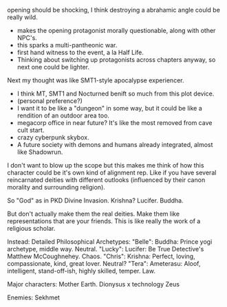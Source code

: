 opening should be shocking, I think destroying a abrahamic angle could be really wild.
- makes the opening protagonist morally questionable, along with other NPC's.
- this sparks a multi-pantheonic war.
- first hand witness to the event, a la Half Life.
- Thinking about switching up protagonists across chapters anyway, so next one could be lighter.


Next my thought was like SMT1-style apocalypse experiencer. 
- I think MT, SMT1 and Nocturned benift so much from this plot device.
- (personal preference?)
- I want it to be like a "dungeon" in some way, but it could be like a rendition of an outdoor area too.
- megacorp office in near future? It's like the most removed from cave cult start.
- crazy cyberpunk skybox.
- A future society with demons and humans already integrated, almost like Shadowrun.

I don't want to blow up the scope but this makes me think of how this character could be it's own kind of alignment rep. Like if you have several reincarnated deities with different outlooks (influenced by their canon morality and surrounding religion).

So "God" as in PKD Divine Invasion.
Krishna?
Lucifer.
Buddha.

But don't actually make them the real deities. Make them like representations that are your friends.
This is like really the work of a religious scholar.

Instead: Detailed Philosophical Archetypes:
"Belle": Buddha: Prince yogi archetype, middle way. Neutral.
"Lucky": Lucifer: Be True Detective's Matthew McCoughnehey. Chaos.
"Chris": Krishna: Perfect, loving, compassionate, kind, great lover. Neutral?
"Tera": Ameterasu: Aloof, intelligent, stand-off-ish, highly skilled, temper. Law.


Major characters:
Mother Earth.
Dionysus x technology
Zeus

Enemies:
Sekhmet
